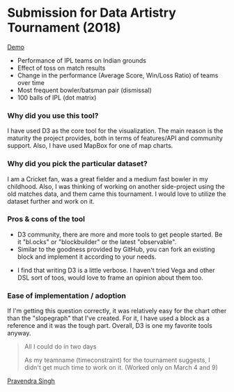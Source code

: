 Submission for Data Artistry Tournament (2018)
==============================================

[Demo](https://pravj-da18.surge.sh/)

* Performance of IPL teams on Indian grounds
* Effect of toss on match results
* Change in the performance (Average Score, Win/Loss Ratio) of teams over time
* Most frequent bowler/batsman pair (dismissal)
* 100 balls of IPL (dot matrix)

### Why did you use this tool?
I have used D3 as the core tool for the visualization. The main reason is the maturity the project provides, both in terms of features/API and community support. Also, I have used MapBox for one of map charts.

### Why did you pick the particular dataset?
I am a Cricket fan, was a great fielder and a medium fast bowler in my childhood. Also, I was thinking of working on another side-project using the old matches data, and them came this tournament. I would love to utilize the dataset further and work on it.

### Pros & cons of the tool
+ D3 community, there are more and more tools to get people started. Be it "bl.ocks" or "blockbuilder" or the latest "observable".
+ Similar to the goodness provided by GitHub, you can fork an existing block and implement it according to your needs.
- I find that writing D3 is a little verbose. I haven't tried Vega and other DSL sort of toos, would love to frame an opinion about them too.

### Ease of implementation / adoption
If I'm getting this question correctly, it was relatively easy for the chart other than the "slopegraph" that I've created. For it, I have used a block as a reference and it was the tough part. Overall, D3 is one my favorite tools anyway.

> All I could do in two days
>
> As my teamname (timeconstraint) for the tournament suggests, I didn't get much time to work on it. (Worked only on March 4 and 9)

[Pravendra Singh](https://hackpravj.com)
